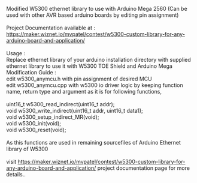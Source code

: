 Modified W5300 ethernet library to use with Arduino Mega 2560 (Can be used with other AVR based arduino boards by editing pin assignment)<br><br>
Project Documentation available at :<br>
https://maker.wiznet.io/mvpatel/contest/w5300-custom-library-for-any-arduino-board-and-application/<br>
<br>
Usage :<br>
Replace ethernet library of your arduino installation directory with supplied ethernet library to use it with W5300 TOE Shield and Arduino Mega
<br>
Modification Guide :<br>
edit w5300_anymcu.h with pin assignment of desired MCU<br>
edit w5300_anymcu.cpp with w5300 io driver logic by keeping function name, return type and argument as it is for following functions,<br>
<br>
uint16_t w5300_read_indirect(uint16_t addr);<br>
void w5300_write_indirect(uint16_t addr, uint16_t data1);<br>
void w5300_setup_indirect_MR(void);<br>
void w5300_init(void);<br>
void w5300_reset(void);<br>
<br>
As this functions are used in remaining sourcefiles of Arduino Ethernet library of W5300<br>
<br>
visit https://maker.wiznet.io/mvpatel/contest/w5300-custom-library-for-any-arduino-board-and-application/ project documentation page for more details..<br>
